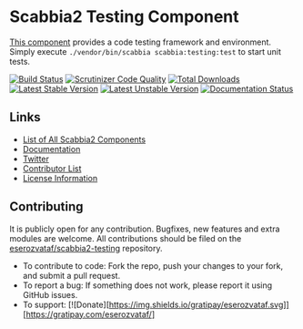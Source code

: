 # Scabbia2 Testing Component

[This component](https://github.com/eserozvataf/scabbia2-testing) provides a code testing framework and environment. Simply execute `./vendor/bin/scabbia scabbia:testing:test` to start unit tests.

[![Build Status](https://travis-ci.org/eserozvataf/scabbia2-testing.png?branch=master)](https://travis-ci.org/eserozvataf/scabbia2-testing)
[![Scrutinizer Code Quality](https://scrutinizer-ci.com/g/eserozvataf/scabbia2-testing/badges/quality-score.png?b=master)](https://scrutinizer-ci.com/g/eserozvataf/scabbia2-testing/?branch=master)
[![Total Downloads](https://poser.pugx.org/eserozvataf/scabbia2-testing/downloads.png)](https://packagist.org/packages/eserozvataf/scabbia2-testing)
[![Latest Stable Version](https://poser.pugx.org/eserozvataf/scabbia2-testing/v/stable)](https://packagist.org/packages/eserozvataf/scabbia2-testing)
[![Latest Unstable Version](https://poser.pugx.org/eserozvataf/scabbia2-testing/v/unstable)](https://packagist.org/packages/eserozvataf/scabbia2-testing)
[![Documentation Status](https://readthedocs.org/projects/scabbia2-documentation/badge/?version=latest)](https://readthedocs.org/projects/scabbia2-documentation)

## Links
- [List of All Scabbia2 Components](https://github.com/eserozvataf/scabbia2)
- [Documentation](https://readthedocs.org/projects/scabbia2-documentation)
- [Twitter](https://twitter.com/eserozvataf)
- [Contributor List](contributors.md)
- [License Information](LICENSE)


## Contributing
It is publicly open for any contribution. Bugfixes, new features and extra modules are welcome. All contributions should be filed on the [eserozvataf/scabbia2-testing](https://github.com/eserozvataf/scabbia2-testing) repository.

* To contribute to code: Fork the repo, push your changes to your fork, and submit a pull request.
* To report a bug: If something does not work, please report it using GitHub issues.
* To support: [![Donate][https://img.shields.io/gratipay/eserozvataf.svg]][https://gratipay.com/eserozvataf/]
